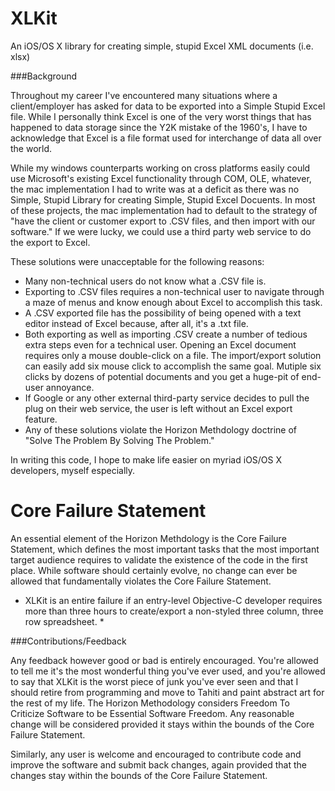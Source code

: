 XLKit
=====

An iOS/OS X library for creating simple, stupid Excel XML documents (i.e. xlsx)

 ###Background
 
 Throughout my career I've encountered many situations where a client/employer has asked for data to be exported into a Simple Stupid Excel file.
 While I personally think Excel is one of the very worst things that has happened to data storage since the Y2K mistake of the 1960's,
 I have to acknowledge that Excel is a file format used for interchange of data all over the world.
 
 While my windows counterparts working on cross platforms easily could use Microsoft's existing Excel functionality through COM, OLE, whatever,
 the mac implementation I had to write was at a deficit as there was no Simple, Stupid Library for creating Simple, Stupid Excel Docuents.
 In most of these projects, the mac implementation had to default to the strategy of "have the client or customer export to .CSV files, and then import
 with our software." If we were lucky, we could use a third party web service to do the export to Excel.
 
 These solutions were unacceptable for the following reasons:
 
 * Many non-technical users do not know what a .CSV file is.
 * Exporting to .CSV files requires a non-technical user to navigate through a maze of menus and know enough about Excel to accomplish this task.
 * A .CSV exported file has the possibility of being opened with a text editor instead of Excel because, after all, it's a .txt file.
 * Both exporting as well as importing .CSV create a number of tedious extra steps even for a technical user. Opening an Excel document requires only a mouse double-click on a file. The import/export solution can easily add six mouse click to accomplish the same goal. Mutiple six clicks by dozens of potential documents and you get a huge-pit of end-user annoyance.
 * If Google or any other external third-party service decides to pull the plug on their web service, the user is left without an Excel export feature.
 * Any of these solutions violate the Horizon Methdology doctrine of "Solve The Problem By Solving The Problem."
 
 In writing this code, I hope to make life easier on myriad iOS/OS X developers, myself especially.


Core Failure Statement
=====

An essential element of the Horizon Methdology is the Core Failure Statement, which defines the most important tasks that the most important target audience
requires to validate the existence of the code in the first place. While software should certainly evolve, no change can ever be allowed that fundamentally violates the Core Failure Statement.



* XLKit is an entire failure if an entry-level Objective-C developer requires more than three hours to create/export a non-styled three column, three row spreadsheet. *


###Contributions/Feedback

Any feedback however good or bad is entirely encouraged. You're allowed to tell me it's the most wonderful thing you've ever used, and you're allowed to say
that XLKit is the worst piece of junk you've ever seen and that I should retire from programming and move to Tahiti and paint abstract art for the rest of my life.
The Horizon Methodology considers Freedom To Criticize Software to be Essential Software Freedom. Any reasonable change will be considered provided it
stays within the bounds of the Core Failure Statement.

Similarly, any user is welcome and encouraged to contribute code and improve the software and submit back changes, again provided that the changes
stay within the bounds of the Core Failure Statement.
